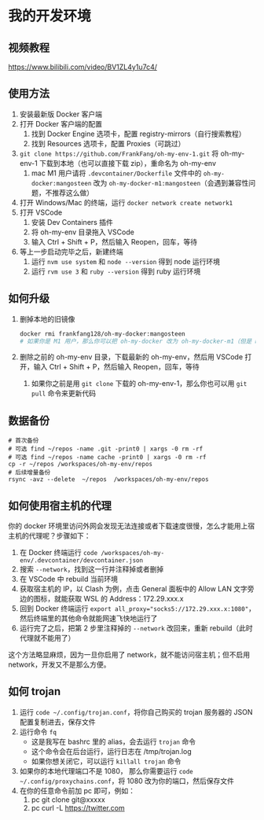 # 我的开发环境


## 视频教程

https://www.bilibili.com/video/BV1ZL4y1u7c4/

## 使用方法

1. 安装最新版 Docker 客户端
2. 打开 Docker 客户端的配置
    1. 找到 Docker Engine 选项卡，配置 registry-mirrors（自行搜索教程）
    2. 找到 Resources 选项卡，配置 Proxies（可跳过）
3. `git clone https://github.com/FrankFang/oh-my-env-1.git` 将 oh-my-env-1 下载到本地（也可以直接下载 zip），重命名为 oh-my-env
    1. mac M1 用户请将 `.devcontainer/Dockerfile` 文件中的 `oh-my-docker:mangosteen` 改为 `oh-my-docker-m1:mangosteen`（会遇到兼容性问题，不推荐这么做）
4. 打开 Windows/Mac 的终端，运行 `docker network create network1`
5. 打开 VSCode
    1. 安装 Dev Containers 插件
    2. 将 oh-my-env 目录拖入 VSCode
    3. 输入 Ctrl + Shift + P，然后输入 Reopen，回车，等待
6. 等上一步启动完毕之后，新建终端
    1. 运行 `nvm use system` 和 `node --version` 得到 node 运行环境
    2. 运行 `rvm use 3` 和 `ruby --version` 得到 ruby 运行环境

## 如何升级



1. 删掉本地的旧镜像

    ```bash
    docker rmi frankfang128/oh-my-docker:mangosteen
    # 如果你是 M1 用户，那么你可以把 oh-my-docker 改为 oh-my-docker-m1（但是 m1 会遇到很多兼容性问题，所以我不推荐你这么做）
    ```
2. 删除之前的 oh-my-env 目录，下载最新的 oh-my-env，然后用 VSCode 打开，输入 Ctrl + Shift + P，然后输入 Reopen，回车，等待
    1. 如果你之前是用 `git clone` 下载的 oh-my-env-1，那么你也可以用 `git pull` 命令来更新代码
    
## 数据备份

```
# 首次备份
# 可选 find ~/repos -name .git -print0 | xargs -0 rm -rf
# 可选 find ~/repos -name cache -print0 | xargs -0 rm -rf
cp -r ~/repos /workspaces/oh-my-env/repos
# 后续增量备份
rsync -avz --delete  ~/repos  /workspaces/oh-my-env/repos
```

## 如何使用宿主机的代理

你的 docker 环境里访问外网会发现无法连接或者下载速度很慢，怎么才能用上宿主机的代理呢？步骤如下：

1. 在 Docker 终端运行 `code /workspaces/oh-my-env/.devcontainer/devcontainer.json`
2. 搜索 `--network`，找到这一行并注释掉或者删掉
3. 在 VSCode 中 rebuild 当前环境
4. 获取宿主机的 IP，以 Clash 为例，点击 General 面板中的 Allow LAN 文字旁边的图标，就能获取 WSL 的 Address：172.29.xxx.x
5. 回到 Docker 终端运行 `export all_proxy="socks5://172.29.xxx.x:1080"`，然后终端里的其他命令就能网速飞快地运行了
6. 运行完了之后，把第 2 步里注释掉的 `--network` 改回来，重新 rebuild（此时代理就不能用了）

这个方法略显麻烦，因为一旦你启用了 network，就不能访问宿主机；但不启用 network，开发又不是那么方便。

## 如何 trojan

1. 运行 `code ~/.config/trojan.conf`，将你自己购买的 trojan 服务器的 JSON 配置复制进去，保存文件
2. 运行命令 `fq`
    * 这是我写在 bashrc 里的 alias，会去运行 `trojan` 命令
    * 这个命令会在后台运行，运行日志在 /tmp/trojan.log
    * 如果你想关闭它，可以运行 `killall trojan` 命令
4. 如果你的本地代理端口不是 1080， 那么你需要运行 `code ~/.config/proxychains.conf`，将 1080 改为你的端口，然后保存文件
5. 在你的任意命令前加 pc 即可，例如：
    1. pc git clone git@xxxxx
    2. pc curl -L https://twitter.com

